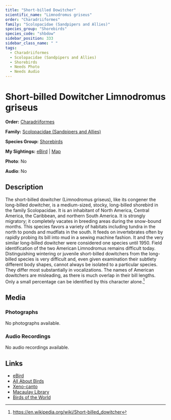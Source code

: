 ```yaml
---
title: "Short-billed Dowitcher"
scientific_name: "Limnodromus griseus"
order: "Charadriiformes"
family: "Scolopacidae (Sandpipers and Allies)"
species_group: "Shorebirds"
species_code: "shbdow"
sidebar_position: 333
sidebar_class_name: " "
tags: 
  - Charadriiformes
  - Scolopacidae (Sandpipers and Allies)
  - Shorebirds
  - Needs Photo
  - Needs Audio
---
```


# Short-billed Dowitcher <span className='sci_name'>Limnodromus griseus</span>

**Order:** [Charadriiformes](/tags/charadriiformes)

**Family:** [Scolopacidae (Sandpipers and Allies)](/tags/scolopacidae-sandpipers-and-allies)

**Species Group:** [Shorebirds](/tags/shorebirds)

**My Sightings:** [eBird](https://ebird.org/lifelist?r=world&time=life&spp=shbdow) | [Map](/map?species_code=shbdow)

**Photo**: No 

**Audio**: No

## Description
The short-billed dowitcher (Limnodromus griseus), like its congener the long-billed dowitcher, is a medium-sized, stocky, long-billed shorebird in the family Scolopacidae.
It is an inhabitant of North America, Central America, the Caribbean, and northern South America. It is strongly migratory; it completely vacates in breeding areas during the snow-bound months. This species favors a variety of habitats including tundra in the north to ponds and mudflats in the south. It feeds on invertebrates often by rapidly probing its bill into mud in a sewing machine fashion. It and the very similar long-billed dowitcher were considered one species until 1950. Field identification of the two American Limnodromus remains difficult today. Distinguishing wintering or juvenile short-billed dowitchers from the long-billed species is very difficult and, even given examination their subtlety different body shapes, cannot always be isolated to a particular species. They differ most substantially in vocalizations. The names of American dowitchers are misleading, as there is much overlap in their bill lengths. Only a small percentage can be identified by this character alone.[^1]

[^1]: https://en.wikipedia.org/wiki/Short-billed_dowitcher

## Media
### Photographs
No photographs available.

### Audio Recordings
No audio recordings available.

## Links
* [eBird](https://ebird.org/species/shbdow) 
* [All About Birds](https://www.allaboutbirds.org/guide/shbdow) 
* [Xeno-canto](https://www.xeno-canto.org/species/limnodromus-griseus) 
* [Macaulay Library](https://search.macaulaylibrary.org/catalog?taxonCode=shbdow&sort=rating_rank_desc)
* [Birds of the World](https://birdsoftheworld.org/bow/species/shbdow)
